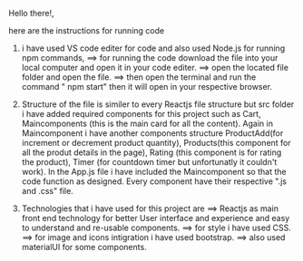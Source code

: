 Hello there!, 

here are the instructions for running code

1. i have used VS code editer for code and also used Node.js for running npm commands, 
	==> for running the code download the file into your local computer and open it in your code editer.
	==> open the located file folder and open the file.
	==> then open the terminal and run the command " npm start" then it will open in your respective browser.
2. Structure of the file is similer to every Reactjs file structure but src folder i have added required components for this project such as Cart, Maincomponents (this is the main card for all the content). Again in Maincomponent i have another components structure ProductAdd(for increment or decrement product quantity), Products(this component for all the produt details in the page), Rating (this component is for rating the product), Timer (for countdown timer but unfortunatly it couldn't work). In the App.js file i have included the Maincomponent so that the code function as designed. Every component have their respective ".js and .css" file. 

3. Technologies that i have used for this project are 
	==> Reactjs as main front end technology for better User interface and experience and easy to understand and re-usable components.
	==> for style i have used CSS.
	==> for image and icons intigration i have used bootstrap.
	==> also used materialUI for some components.

